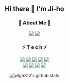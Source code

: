 <div align="center">

## Hi there 👋 I'm Ji-ho
  
### 💌 About Me 💌
<a href="https://mail.google.com/mail/?view=cm&amp;fs=1&amp;to=wlgh312" target="_blank"><img src="https://img.shields.io/badge/wlgh312@gmail.com-EA4335?style=flat-square&logo=gmail&logoColor=white"/></a> <a href="https://www.instagram.com/eeeao._.o/" target="_blank"><img src="https://img.shields.io/badge/Instagram-E4405F?style=flat-square&logo=Instagram&logoColor=white"/></a>

### ⚡ T e c h ⚡
![](https://img.shields.io/badge/Java-007396?style=flat-square&logo=Java&logoColor=white) ![](https://img.shields.io/badge/JavaScript-F7DF1E?style=flat-square&logo=JavaScript&logoColor=black) ![](https://img.shields.io/badge/HTML5-E34F26?style=flat-square&logo=HTML5&logoColor=black) ![](https://img.shields.io/badge/CSS3-1572B6?style=flat-square&logo=CSS3&logoColor=white) ![](https://img.shields.io/badge/Spring-6DB33F?style=flat-square&logo=Spring&logoColor=white)<br>
![](https://img.shields.io/badge/Python-3776AB?style=flat-square&logo=Python&logoColor=white) ![](https://img.shields.io/badge/MySQL-4479A1?style=flat-square&logo=MySQL&logoColor=white) ![](https://img.shields.io/badge/MariaDB-003545?style=flat-square&logo=MariaDB&logoColor=white) ![](https://img.shields.io/badge/R-276DC3?style=flat-square&logo=R&logoColor=white)

![wlgh312's github stats](https://github-readme-stats.vercel.app/api?username=wlgh312&theme=gruvbox_light&show_icons=true&)

</div>
<!--
**wlgh312/wlgh312** is a ✨ _special_ ✨ repository because its `README.md` (this file) appears on your GitHub profile.

Here are some ideas to get you started:

- 🔭 I’m currently working on ...
- 🌱 I’m currently learning ...
- 👯 I’m looking to collaborate on ...
- 🤔 I’m looking for help with ...
- 💬 Ask me about ...
- 📫 How to reach me: ...
- 😄 Pronouns: ...
- ⚡ Fun fact: ...
-->

